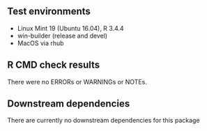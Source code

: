 ## Test environments
* Linux Mint 19 (Ubuntu 16.04), R 3.4.4
* win-builder (release and devel)
* MacOS via rhub

## R CMD check results
There were no ERRORs or WARNINGs or NOTEs.

## Downstream dependencies
There are currently no downstream dependencies for this package
